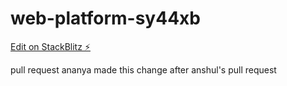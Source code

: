 # web-platform-sy44xb

[Edit on StackBlitz ⚡️](https://stackblitz.com/edit/web-platform-sy44xb)

pull request
ananya made this change after anshul's pull request